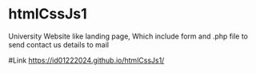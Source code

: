 # htmlCssJs1
University Website like landing page, Which include form and .php file to send contact us details to mail

#Link
https://id01222024.github.io/htmlCssJs1/
